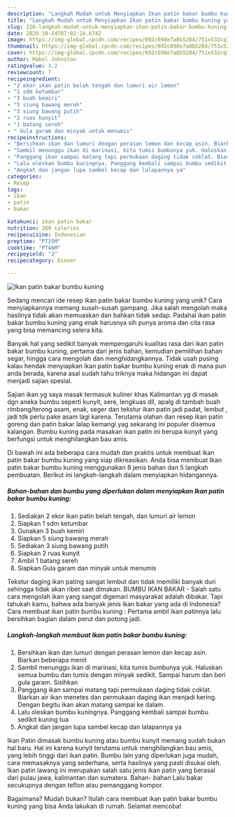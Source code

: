 ```yaml
---
description: "Langkah Mudah untuk Menyiapkan Ikan patin bakar bumbu kuning yang Bisa Manjain Lidah"
title: "Langkah Mudah untuk Menyiapkan Ikan patin bakar bumbu kuning yang Bisa Manjain Lidah"
slug: 226-langkah-mudah-untuk-menyiapkan-ikan-patin-bakar-bumbu-kuning-yang-bisa-manjain-lidah
date: 2020-10-24T07:02:24.674Z
image: https://img-global.cpcdn.com/recipes/692c698e7a8b5204/751x532cq70/ikan-patin-bakar-bumbu-kuning-foto-resep-utama.jpg
thumbnail: https://img-global.cpcdn.com/recipes/692c698e7a8b5204/751x532cq70/ikan-patin-bakar-bumbu-kuning-foto-resep-utama.jpg
cover: https://img-global.cpcdn.com/recipes/692c698e7a8b5204/751x532cq70/ikan-patin-bakar-bumbu-kuning-foto-resep-utama.jpg
author: Mabel Johnston
ratingvalue: 3.2
reviewcount: 7
recipeingredient:
- "2 ekor ikan patin belah tengah dan lumuri air lemon"
- "1 sdm ketumbar"
- "3 buah kemiri"
- "5 siung bawang merah"
- "3 siung bawang putih"
- "2 ruas kunyit"
- "1 batang sereh"
- " Gula garam dan minyak untuk menumis"
recipeinstructions:
- "Bersihkan ikan dan lumuri dengan perasan lemon dan kecap asin. Biarkan beberapa menit"
- "Sambil menunggu ikan di marinasi, kita tumis bumbunya yuk. Haluskan semua bumbu dan tumis dengan minyak sedikit. Sampai harum dan beri gula garam. Sisihkan"
- "Panggang ikan sampai matang tapi permukaan daging tidak coklat. Biarkan air ikan menetes dan permukaan daging ikan menjadi kering. Dengan begitu ikan akan matang sampai ke dalam."
- "Lalu oleskan bumbu kuningnya. Panggang kembali sampai bumbu sedikit kuning tua"
- "Angkat dan jangan lupa sambel kecap dan lalapannya ya"
categories:
- Resep
tags:
- ikan
- patin
- bakar

katakunci: ikan patin bakar 
nutrition: 269 calories
recipecuisine: Indonesian
preptime: "PT25M"
cooktime: "PT46M"
recipeyield: "3"
recipecategory: Dinner

---
```



![Ikan patin bakar bumbu kuning](https://img-global.cpcdn.com/recipes/692c698e7a8b5204/751x532cq70/ikan-patin-bakar-bumbu-kuning-foto-resep-utama.jpg)

Sedang mencari ide resep ikan patin bakar bumbu kuning yang unik? Cara menyiapkannya memang susah-susah gampang. Jika salah mengolah maka hasilnya tidak akan memuaskan dan bahkan tidak sedap. Padahal ikan patin bakar bumbu kuning yang enak harusnya sih punya aroma dan cita rasa yang bisa memancing selera kita.

Banyak hal yang sedikit banyak mempengaruhi kualitas rasa dari ikan patin bakar bumbu kuning, pertama dari jenis bahan, kemudian pemilihan bahan segar, hingga cara mengolah dan menghidangkannya. Tidak usah pusing kalau hendak menyiapkan ikan patin bakar bumbu kuning enak di mana pun anda berada, karena asal sudah tahu triknya maka hidangan ini dapat menjadi sajian spesial.

Sajian ikan yg saya masak termasuk kuliner khas Kalimantan yg di masak dgn aneka bumbu seperti kunyit, sere, lengkuas dll, apalg di tambah buah rimbang/terong asam, enak, seger dan tekstur ikan patin jadi padat, lembut , jadi tdk perlu pake asam lagi karena. Terutama olahan dan resep ikan patin goreng dan patin bakar lalap kemangi yag sekarang ini populer disemua kalangan. Bumbu kuning pada masakan ikan patin ini berupa kunyit yang berfungsi untuk menghilangkan bau amis.


Di bawah ini ada beberapa cara mudah dan praktis untuk membuat ikan patin bakar bumbu kuning yang siap dikreasikan. Anda bisa membuat Ikan patin bakar bumbu kuning menggunakan 8 jenis bahan dan 5 langkah pembuatan. Berikut ini langkah-langkah dalam menyiapkan hidangannya.

<!--inarticleads1-->

##### Bahan-bahan dan bumbu yang diperlukan dalam menyiapkan Ikan patin bakar bumbu kuning:

1. Sediakan 2 ekor ikan patin belah tengah, dan lumuri air lemon
1. Siapkan 1 sdm ketumbar
1. Gunakan 3 buah kemiri
1. Siapkan 5 siung bawang merah
1. Sediakan 3 siung bawang putih
1. Siapkan 2 ruas kunyit
1. Ambil 1 batang sereh
1. Siapkan  Gula garam dan minyak untuk menumis


Tekstur daging ikan pating sangat lembut dan tidak memiliki banyak duri sehingga tidak akan ribet saat dimakan. BUMBU IKAN BAKAR - Salah satu cara mengolah ikan yang sangat digemari masyarakat adalah dibakar. Tapi tahukah kamu, bahwa ada banyak jenis ikan bakar yang ada di Indonesia? Cara membuat ikan patin bumbu kuning : Pertama ambil ikan patinnya lalu bersihkan bagian dalam perut dan potong jadi. 

<!--inarticleads2-->

##### Langkah-langkah membuat Ikan patin bakar bumbu kuning:

1. Bersihkan ikan dan lumuri dengan perasan lemon dan kecap asin. Biarkan beberapa menit
1. Sambil menunggu ikan di marinasi, kita tumis bumbunya yuk. Haluskan semua bumbu dan tumis dengan minyak sedikit. Sampai harum dan beri gula garam. Sisihkan
1. Panggang ikan sampai matang tapi permukaan daging tidak coklat. Biarkan air ikan menetes dan permukaan daging ikan menjadi kering. Dengan begitu ikan akan matang sampai ke dalam.
1. Lalu oleskan bumbu kuningnya. Panggang kembali sampai bumbu sedikit kuning tua
1. Angkat dan jangan lupa sambel kecap dan lalapannya ya


Ikan Patin dimasak bumbu kuning atau bumbu kunyit memang sudah bukan hal baru. Hal ini karena kunyit terutama untuk menghilangkan bau amis, yang lebih tinggi dari ikan patin. Bumbu lain yang diperlukan juga mudah, cara memasaknya yang sederhana, serta hasilnya yang pasti disukai oleh. Ikan patin lawang ini merupakan salah satu jenis ikan patin yang berasal dari pulau jawa, kalimantan dan sumatera. Bahan- bahan Lalu bakar secukupnya dengan teflon atau pemanggang kompor. 

Bagaimana? Mudah bukan? Itulah cara membuat ikan patin bakar bumbu kuning yang bisa Anda lakukan di rumah. Selamat mencoba!
